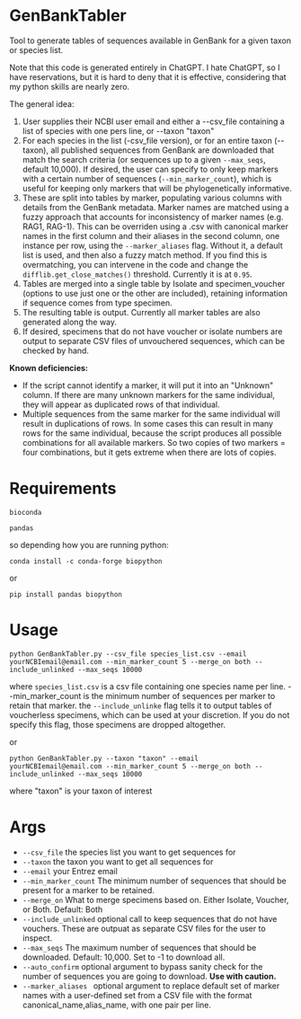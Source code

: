 # GenBankTabler
Tool to generate tables of sequences available in GenBank for a given taxon or species list.

Note that this code is generated entirely in ChatGPT. I hate ChatGPT, so I have reservations, but it is hard to deny that it is effective, considering that my python skills are nearly zero.

The general idea:
1. User supplies their NCBI user email and either a --csv_file containing a list of species with one pers line, or --taxon "taxon" 
2. For each species in the list (-csv_file version), or for an entire taxon (--taxon), all published sequences from GenBank are downloaded that match the search criteria (or sequences up to a given `--max_seqs`, default 10,000). If desired, the user can specify to only keep markers with a certain number of sequences (`--min_marker_count`), which is useful for keeping only markers that will be phylogenetically informative. 
3. These are split into tables by marker, populating various columns with details from the GenBank metadata. Marker names are matched using a fuzzy approach that accounts for inconsistency of marker names (e.g. RAG1, RAG-1). This can be overriden using a .csv with canonical marker names in the first column and their aliases in the second column, one instance per row, using the `--marker_aliases` flag. Without it, a default list is used, and then also a fuzzy match method. If you find this is overmatching, you can intervene in the code and change the `difflib.get_close_matches()` threshold. Currently it is at `0.95`.
4. Tables are merged into a single table by Isolate and specimen_voucher (options to use just one or the other are included), retaining information if sequence comes from type specimen.
5. The resulting table is output. Currently all marker tables are also generated along the way.
6. If desired, specimens that do not have voucher or isolate numbers are output to separate CSV files of unvouchered sequences, which can be checked by hand.

**Known deficiencies:** 
+ If the script cannot identify a marker, it will put it into an "Unknown" column. If there are many unknown markers for the same individual, they will appear as duplicated rows of that individual.
+ Multiple sequences from the same marker for the same individual will result in duplications of rows. In some cases this can result in many rows for the same individual, because the script produces all possible combinations for all available markers. So two copies of two markers = four combinations, but it gets extreme when there are lots of copies.

# Requirements
`bioconda`

`pandas`

so depending how you are running python: 

`conda install -c conda-forge biopython`

or 

`pip install pandas biopython`

# Usage
`python GenBankTabler.py --csv_file species_list.csv --email yourNCBIemail@email.com --min_marker_count 5 --merge_on both --include_unlinked --max_seqs 10000`

where `species_list.csv` is a csv file containing one species name per line. --min_marker_count is the minimum number of sequences per marker to retain that marker. the `--include_unlinke` flag tells it to output tables of voucherless specimens, which can be used at your discretion. If you do not specify this flag, those specimens are dropped altogether. 

or

`python GenBankTabler.py --taxon "taxon" --email yourNCBIemail@email.com --min_marker_count 5 --merge_on both --include_unlinked --max_seqs 10000`

where "taxon" is your taxon of interest

# Args
+ `--csv_file` the species list you want to get sequences for
+ `--taxon` the taxon you want to get all sequences for
+ `--email` your Entrez email
+ `--min_marker_count` The minimum number of sequences that should be present for a marker to be retained.
+ `--merge_on` What to merge specimens based on. Either Isolate, Voucher, or Both. Default: Both
+ `--include_unlinked` optional call to keep sequences that do not have vouchers. These are outpuat as separate CSV files for the user to inspect. 
+ `--max_seqs` The maximum number of sequences that should be downloaded. Default: 10,000. Set to -1 to download all.
+ `--auto_confirm` optional argument to bypass sanity check for the number of sequences you are going to download. **Use with caution.**
+ `--marker_aliases ` optional argument to replace default set of marker names with a user-defined set from a CSV file with the format canonical_name,alias_name, with one pair per line.
